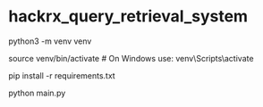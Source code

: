 # hackrx_query_retrieval_system

python3 -m venv venv

source venv/bin/activate         # On Windows use: venv\Scripts\activate

pip install -r requirements.txt

python main.py
